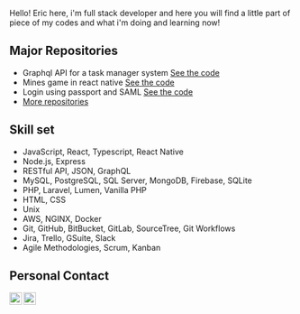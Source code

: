 Hello! Eric here, i'm full stack developer and here you will find a little part of piece of my codes and what i'm doing and learning now!

## Major Repositories
- Graphql API for a task manager system [See the code](https://github.com/ericpereira/every-io-graphql-server)
- Mines game in react native [See the code](https://github.com/ericpereira/mines-react-native)
- Login using passport and SAML [See the code](https://github.com/ericpereira/simple-auth-saml)
- [More repositories](https://github.com/ericpereira?tab=repositories&q=&type=public&language=&sort=)

## Skill set
- JavaScript, React, Typescript, React Native
- Node.js, Express
- RESTful API, JSON, GraphQL
- MySQL, PostgreSQL, SQL Server, MongoDB, Firebase, SQLite
- PHP, Laravel, Lumen, Vanilla PHP
- HTML, CSS
- Unix
- AWS, NGINX, Docker
- Git, GitHub, BitBucket, GitLab, SourceTree, Git Workflows
- Jira, Trello, GSuite, Slack
- Agile Methodologies, Scrum, Kanban


## Personal Contact
<a href="https://www.linkedin.com/in/eric-pereira-dev/">
  <img align="left" alt="Eric's LinkdeIN" width="22px" src="https://cdn.jsdelivr.net/npm/simple-icons@v3/icons/linkedin.svg" />
</a>
<a href="https://t.me/ericpereira1">
  <img align="left" alt="Eric's Telegram" width="22px" src="https://cdn.jsdelivr.net/npm/simple-icons@v3/icons/telegram.svg" />
</a>
